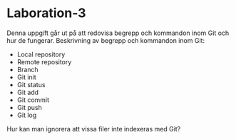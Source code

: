 # Laboration-3
Denna uppgift går ut på att redovisa begrepp och kommandon inom Git och hur de fungerar.
    Beskrivning av begrepp och kommandon inom Git:
- Local repository
- Remote repository
- Branch
- Git init
- Git status
- Git add
- Git commit
- Git push
- Git log

Hur kan man ignorera att vissa filer inte indexeras med Git?
